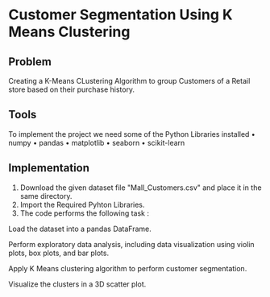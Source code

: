 # **Customer Segmentation Using K Means Clustering**

## Problem 
Creating a K-Means CLustering Algorithm to group Customers of a Retail store based on their purchase history.


## Tools 
To implement the project we need some of the Python Libraries installed 
• numpy
• pandas 
• matplotlib
• seaborn
• scikit-learn 


## Implementation
1) Download the given dataset file "Mall_Customers.csv" and place it in the same directory.
2) Import the Required Pyhton Libraries.
3) The code performs the following task :
   
 Load the dataset into a pandas DataFrame.  
 
 Perform exploratory data analysis, including data visualization using violin plots, box plots, and bar plots.  
 
 Apply K Means clustering algorithm to perform customer segmentation.  
 
 Visualize the clusters in a 3D scatter plot.
